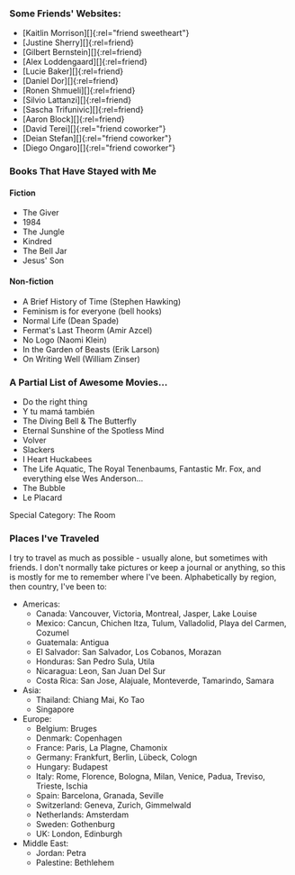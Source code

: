 
### Some Friends' Websites:
- [Kaitlin Morrison][]{:rel="friend sweetheart"}
- [Justine Sherry][]{:rel=friend}
- [Gilbert Bernstein][]{:rel=friend}
- [Alex Loddengaard][]{:rel=friend}
- [Lucie Baker][]{:rel=friend}
- [Daniel Dor][]{:rel=friend}
- [Ronen Shmueli][]{:rel=friend}
- [Silvio Lattanzi][]{:rel=friend}
- [Sascha Trifunivic][]{:rel=friend}
- [Aaron Block][]{:rel=friend}
- [David Terei][]{:rel="friend coworker"}
- [Deian Stefan][]{:rel="friend coworker"}
- [Diego Ongaro][]{:rel="friend coworker"}

### Books That Have Stayed with Me

#### Fiction

- The Giver
- 1984
- The Jungle
- Kindred
- The Bell Jar
- Jesus' Son

#### Non-fiction

- A Brief History of Time (Stephen Hawking)
- Feminism is for everyone (bell hooks)
- Normal Life (Dean Spade)
- Fermat's Last Theorm (Amir Azcel)
- No Logo (Naomi Klein)
- In the Garden of Beasts (Erik Larson)
- On Writing Well (William Zinser)

### A Partial List of Awesome Movies...
- Do the right thing
- Y tu mamá también
- The Diving Bell &amp; The Butterfly
- Eternal Sunshine of the Spotless Mind
- Volver
- Slackers
- I Heart Huckabees
- The Life Aquatic, The Royal Tenenbaums, Fantastic Mr. Fox, and everything else Wes Anderson...
- The Bubble
- Le Placard

Special Category: The Room

### Places I've Traveled

I try to travel as much as possible - usually alone, but sometimes with
friends. I don't normally take pictures or keep a journal or anything, so this
is mostly for me to remember where I've been. Alphabetically by region, then
country, I've been to:

- Americas:
  - Canada: Vancouver, Victoria, Montreal, Jasper, Lake Louise
  - Mexico: Cancun, Chichen Itza, Tulum, Valladolid, Playa del Carmen, Cozumel
  - Guatemala: Antigua
  - El Salvador: San Salvador, Los Cobanos, Morazan
  - Honduras: San Pedro Sula, Utila
  - Nicaragua: Leon, San Juan Del Sur
  - Costa Rica: San Jose, Alajuale, Monteverde, Tamarindo, Samara
- Asia:
  - Thailand: Chiang Mai, Ko Tao
  - Singapore
- Europe:
  - Belgium: Bruges
  - Denmark: Copenhagen
  - France: Paris, La Plagne, Chamonix
  - Germany: Frankfurt, Berlin, Lübeck, Cologn
  - Hungary: Budapest
  - Italy: Rome, Florence, Bologna, Milan, Venice, Padua, Treviso, Trieste, Ischia
  - Spain: Barcelona, Granada, Seville
  - Switzerland: Geneva, Zurich, Gimmelwald
  - Netherlands: Amsterdam
  - Sweden: Gothenburg
  - UK: London, Edinburgh
- Middle East:
  - Jordan: Petra
  - Palestine: Bethlehem

